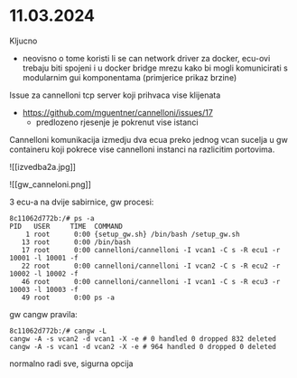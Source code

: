 # 11.03.2024


Kljucno
- neovisno o tome koristi li se can network driver za docker, ecu-ovi trebaju biti spojeni i u docker bridge mrezu kako bi mogli komunicirati s modularnim gui komponentama (primjerice prikaz brzine)

Issue za cannelloni tcp server koji prihvaca vise klijenata
- https://github.com/mguentner/cannelloni/issues/17
	- predlozeno rjesenje je pokrenut vise istanci



Cannelloni komunikacija izmedju dva ecua preko jednog vcan sucelja u gw containeru koji pokrece vise cannelloni instanci na razlicitim portovima.

![[izvedba2a.jpg]]

![[gw_canneloni.png]]


3 ecu-a na dvije sabirnice, gw procesi:
```
8c11062d772b:/# ps -a
PID   USER     TIME  COMMAND
    1 root      0:00 {setup_gw.sh} /bin/bash /setup_gw.sh
   13 root      0:00 /bin/bash
   17 root      0:00 cannelloni/cannelloni -I vcan1 -C s -R ecu1 -r 10001 -l 10001 -f
   22 root      0:00 cannelloni/cannelloni -I vcan2 -C s -R ecu2 -r 10002 -l 10002 -f
   46 root      0:00 cannelloni/cannelloni -I vcan1 -C s -R ecu3 -r 10003 -l 10003 -f
   49 root      0:00 ps -a

```
gw cangw pravila:
```
8c11062d772b:/# cangw -L
cangw -A -s vcan2 -d vcan1 -X -e # 0 handled 0 dropped 832 deleted
cangw -A -s vcan1 -d vcan2 -X -e # 964 handled 0 dropped 0 deleted
```

normalno radi sve, sigurna opcija

